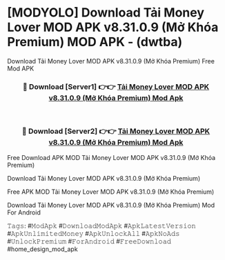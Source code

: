 # [MODYOLO] Download Tải Money Lover MOD APK v8.31.0.9 (Mở Khóa Premium) MOD APK - (dwtba)
Download Tải Money Lover MOD APK v8.31.0.9 (Mở Khóa Premium) Free Mod APK

<div align="center">
<h3>🔴 Download [Server1] 👉👉 <a href="https://apk-comot.site?title=Tải_Money_Lover_MOD_APK_v8.31.0.9_(Mở_Khóa_Premium)">Tải Money Lover MOD APK v8.31.0.9 (Mở Khóa Premium) Mod Apk</a></h3><br>

<h3>🔴 Download [Server2] 👉👉 <a href="https://apk-comot.site?title=Tải_Money_Lover_MOD_APK_v8.31.0.9_(Mở_Khóa_Premium)">Tải Money Lover MOD APK v8.31.0.9 (Mở Khóa Premium) Mod Apk</a></h3>
</div>


Free Download APK MOD Tải Money Lover MOD APK v8.31.0.9 (Mở Khóa Premium)

Download Tải Money Lover MOD APK v8.31.0.9 (Mở Khóa Premium) 

Free APK MOD Tải Money Lover MOD APK v8.31.0.9 (Mở Khóa Premium) 

Download Tải Money Lover MOD APK v8.31.0.9 (Mở Khóa Premium) Mod For Android

𝚃𝚊𝚐𝚜: #𝙼𝚘𝚍𝙰𝚙𝚔 #𝙳𝚘𝚠𝚗𝚕𝚘𝚊𝚍𝙼𝚘𝚍𝙰𝚙𝚔 #𝙰𝚙𝚔𝙻𝚊𝚝𝚎𝚜𝚝𝚅𝚎𝚛𝚜𝚒𝚘𝚗 #𝙰𝚙𝚔𝚄𝚗𝚕𝚒𝚖𝚒𝚝𝚎𝚍𝙼𝚘𝚗𝚎𝚢 #𝙰𝚙𝚔𝚄𝚗𝚕𝚘𝚌𝚔𝙰𝚕𝚕 #𝙰𝚙𝚔𝙽𝚘𝙰𝚍𝚜 #𝚄𝚗𝚕𝚘𝚌𝚔𝙿𝚛𝚎𝚖𝚒𝚞𝚖 #𝙵𝚘𝚛𝙰𝚗𝚍𝚛𝚘𝚒𝚍 #𝙵𝚛𝚎𝚎𝙳𝚘𝚠𝚗𝚕𝚘𝚊𝚍 #home_design_mod_apk
